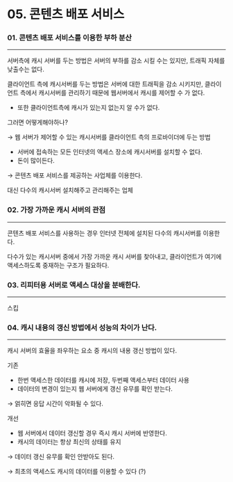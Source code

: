 # 05. 콘텐츠 배포 서비스

### 01. 콘텐츠 배포 서비스를 이용한 부하 분산

---

서버측에 캐시 서버를 두는 방법은 서버의 부하를 감소 시킬 수는 있지만, 트래픽 자체를 낮출수는 없다. 

클라이언트 측에 캐시서버를 두는 방법은 서버에 대한 트래픽을 감소 시키지만, 클라이언트 측에서 캐시서버를 관리하기 때문에 웹서버에서 캐시를 제어할 수 가 없다.

- 또한 클라이언트측에 캐시가 있는지 없는지 알 수가 없다.

그러면 어떻게해야하나?

→ 웹 서버가 제어할 수 있는 캐시서버를 클라이언트 측의 프로바이더에 두는 방법

- 서버에 접속하는 모든 인터넷의 액세스 장소에 캐시서버를 설치할 수 없다.
- 돈이 많이든다.

→ 콘텐츠 배포 서비스를 제공하는 사업체를 이용한다.

대신 다수의 캐시서버 설치해주고 관리해주는 업체

### 02. 가장 가까운 캐시 서버의 관점

---

콘텐츠 배포 서비스를 사용하는 경우 인터넷 전체에 설치된 다수의 캐시서버를 이용한다.

다수가 있는 캐시서버 중에서 가장 가까운 캐시 서버를 찾아내고, 클라이언트가 여기에 액세스하도록 중재하는 구조가 필요하다.

### 03. 리피터용 서버로 액세스 대상을 분배한다.

---

스킵

### 04. 캐시 내용의 갱신 방법에서 성능의 차이가 난다.

---

캐시 서버의 효율을 좌우하는 요소 중 캐시의 내용 갱신 방법이 있다.

기존

- 한번 액세스한 데이터를 캐시에 저장, 두번째 액세스부터 데이터 사용
- 데이터의 변경이 있는지 웹 서버에게 갱신 유무를 확인 받는다.

→ 얽히면 응답 시간이 악화될 수 있다.

개선

- 웹 서버에서 데이터 갱신할 경우 즉시 캐시 서버에 반영한다.
- 캐시의 데이터는 항상 최신의 상태를 유지

→ 데이터 갱신 유무를 확인 안받아도 된다.

→ 최초의 액세스도 캐시의 데이터를 이용할 수 있다 (?)

